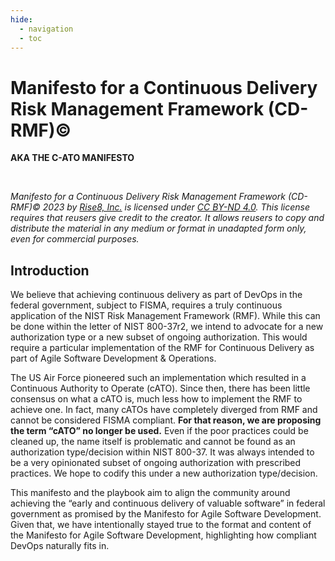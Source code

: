 ```yaml
---
hide:
  - navigation
  - toc
---
```


# Manifesto for a Continuous Delivery Risk Management Framework (CD-RMF)©

**AKA THE C-ATO MANIFESTO**

<br/>

*Manifesto for a Continuous Delivery Risk Management Framework (CD-RMF)© 2023 by [Rise8, Inc.](https://rise8.us) is licensed under [CC BY-ND 4.0](http://creativecommons.org/licenses/by-nd/4.0/?ref=chooser-v1). This license requires that reusers give credit to the creator. It allows reusers to copy and distribute the material in any medium or format in unadapted form only, even for commercial purposes.*

## Introduction

We believe that achieving continuous delivery as part of DevOps in the federal government, subject to FISMA, requires a truly continuous application of the NIST Risk Management Framework (RMF). While this can be done within the letter of NIST 800-37r2, we intend to advocate for a new authorization type or a new subset of ongoing authorization. This would require a particular implementation of the RMF for Continuous Delivery as part of Agile Software Development & Operations. 

The US Air Force pioneered such an implementation which resulted in a Continuous Authority to Operate (cATO). Since then, there has been little consensus on what a cATO is, much less how to implement the RMF to achieve one. In fact, many cATOs have completely diverged from RMF and cannot be considered FISMA compliant. **For that reason, we are proposing the term “cATO” no longer be used.** Even if the poor practices could be cleaned up, the name itself is problematic and cannot be found as an authorization type/decision within NIST 800-37. It was always intended to be a very opinionated subset of ongoing authorization with prescribed practices. We hope to codify this under a new authorization type/decision.

This manifesto and the playbook aim to align the community around achieving the “early and continuous delivery of valuable software” in federal government as promised by the Manifesto for Agile Software Development. Given that, we have intentionally stayed true to the format and content of the Manifesto for Agile Software Development, highlighting how compliant DevOps naturally fits in.
